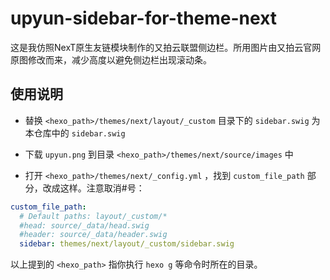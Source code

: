 # upyun-sidebar-for-theme-next
这是我仿照NexT原生友链模块制作的又拍云联盟侧边栏。所用图片由又拍云官网原图修改而来，减少高度以避免侧边栏出现滚动条。

## 使用说明
+ 替换 ` <hexo_path>/themes/next/layout/_custom ` 目录下的 ` sidebar.swig ` 为本仓库中的 ` sidebar.swig `

+ 下载 ` upyun.png ` 到目录  ` <hexo_path>/themes/next/source/images ` 中

+ 打开 ` <hexo_path>/themes/next/_config.yml ` ，找到 ` custom_file_path ` 部分，改成这样。注意取消#号：

```yml
custom_file_path:
  # Default paths: layout/_custom/*
  #head: source/_data/head.swig
  #header: source/_data/header.swig
  sidebar: themes/next/layout/_custom/sidebar.swig
```

以上提到的 `<hexo_path>` 指你执行 `hexo g` 等命令时所在的目录。